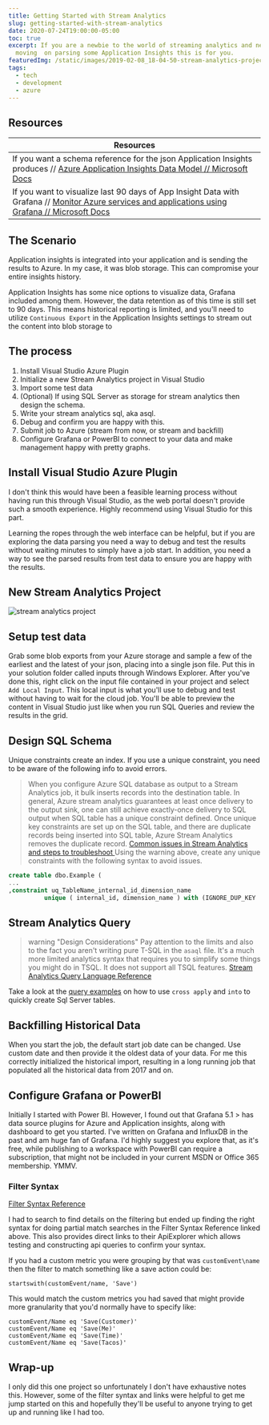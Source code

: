 ```yaml
---
title: Getting Started with Stream Analytics
slug: getting-started-with-stream-analytics
date: 2020-07-24T19:00:00-05:00
toc: true
excerpt: If you are a newbie to the world of streaming analytics and need to get
  moving  on parsing some Application Insights this is for you.
featuredImg: /static/images/2019-02-08_18-04-50-stream-analytics-project.png
tags:
  - tech
  - development
  - azure
---
```


## Resources

| Resources                                                                                                                                                                  |
| -------------------------------------------------------------------------------------------------------------------------------------------------------------------------- |
| If you want a schema reference for the json Application Insights produces // [Azure Application Insights Data Model // Microsoft Docs](http://bit.ly/2S3kFlD)              |
| If you want to visualize last 90 days of App Insight Data with Grafana // [Monitor Azure services and applications using Grafana // Microsoft Docs](http://bit.ly/2S1Kkv9) |

## The Scenario

Application insights is integrated into your application and is sending the results to Azure. In my case, it was blob storage. This can compromise your entire insights history.

Application Insights has some nice options to visualize data, Grafana included among them.
However, the data retention as of this time is still set to 90 days. This means historical reporting is limited, and you'll need to utilize `Continuous Export` in the Application Insights settings to stream out the content into blob storage to

## The process

1. Install Visual Studio Azure Plugin
2. Initialize a new Stream Analytics project in Visual Studio
3. Import some test data
4. (Optional) If using SQL Server as storage for stream analytics then design the schema.
5. Write your stream analytics sql, aka asql.
6. Debug and confirm you are happy with this.
7. Submit job to Azure (stream from now, or stream and backfill)
8. Configure Grafana or PowerBI to connect to your data and make management happy with pretty graphs.

## Install Visual Studio Azure Plugin

I don't think this would have been a feasible learning process without having run this through Visual Studio, as the web portal doesn't provide such a smooth experience.
Highly recommend using Visual Studio for this part.

Learning the ropes through the web interface can be helpful, but if you are exploring the data parsing you need a way to debug and test the results without waiting minutes to simply have a job start.
In addition, you need a way to see the parsed results from test data to ensure you are happy with the results.

## New Stream Analytics Project

![stream analytics project](/images/2019-02-08_18-04-50-stream-analytics-project.png "Stream Analytics In Visual Studio 2017")

## Setup test data

Grab some blob exports from your Azure storage and sample a few of the earliest and the latest of your json, placing into a single json file. Put this in your solution folder called inputs through Windows Explorer. After you've done this, right click on the input file contained in your project and select `Add Local Input`. This local input is what you'll use to debug and test without having to wait for the cloud job. You'll be able to preview the content in Visual Studio just like when you run SQL Queries and review the results in the grid.

## Design SQL Schema

Unique constraints create an index.
If you use a unique constraint, you need to be aware of the following info to avoid errors.

> When you configure Azure SQL database as output to a Stream Analytics job, it bulk inserts records into the destination table. In general, Azure stream analytics guarantees at least once delivery to the output sink, one can still achieve exactly-once delivery to SQL output when SQL table has a unique constraint defined.
Once unique key constraints are set up on the SQL table, and there are duplicate records being inserted into SQL table, Azure Stream Analytics removes the duplicate record.
[Common issues in Stream Analytics and steps to troubleshoot
](http://bit.ly/2Bugzh0)
Using the warning above, create any unique constraints with the following syntax to avoid issues.

```sql
create table dbo.Example (
...
,constraint uq_TableName_internal_id_dimension_name
          unique ( internal_id, dimension_name ) with (IGNORE_DUP_KEY  = on)
```

## Stream Analytics Query

> warning "Design Considerations"
> Pay attention to the limits and also to the fact you aren't writing pure T-SQL in the `asaql` file. It's a much more limited analytics syntax that requires you to simplify some things you might do in TSQL. It does not support all TSQL features. [Stream Analytics Query Language Reference](https://docs.microsoft.com/en-us/stream-analytics-query/stream-analytics-query-language-reference)

Take a look at the [query examples](https://docs.microsoft.com/en-us/azure/azure-monitor/app/code-sample-export-sql-stream-analytics) on how to use `cross apply` and `into` to quickly create Sql Server tables.

## Backfilling Historical Data

When you start the job, the default start job date can be changed.
Use custom date and then provide it the oldest data of your data.
For me this correctly initialized the historical import, resulting in a long running job that populated all the historical data from 2017 and on.

## Configure Grafana or PowerBI

Initially I started with Power BI.
However, I found out that Grafana 5.1 > has data source plugins for Azure and Application insights, along with dashboard to get you started.
I've written on Grafana and InfluxDB in the past and am huge fan of Grafana.
I'd highly suggest you explore that, as it's free, while publishing to a workspace with PowerBI can require a subscription, that might not be included in your current MSDN or Office 365 membership. YMMV.

### Filter Syntax

[Filter Syntax Reference](http://bit.ly/2Uft9bv)

I had to search to find details on the filtering but ended up finding the right syntax for doing partial match searches in the Filter Syntax Reference linked above.
This also provides direct links to their ApiExplorer which allows testing and constructing api queries to confirm your syntax.

If you had a custom metric you were grouping by that was `customEvent\name` then the filter to match something like a save action could be:

```text
startswith(customEvent/name, 'Save')
```

This would match the custom metrics you had saved that might provide more granularity that you'd normally have to specify like:

```text
customEvent/Name eq 'Save(Customer)'
customEvent/Name eq 'Save(Me)'
customEvent/Name eq 'Save(Time)'
customEvent/Name eq 'Save(Tacos)'
```


## Wrap-up

I only did this one project so unfortunately I don't have exhaustive notes this.
However, some of the filter syntax and links were helpful to get me jump started on this and hopefully they'll be useful to anyone trying to get up and running like I had too.
